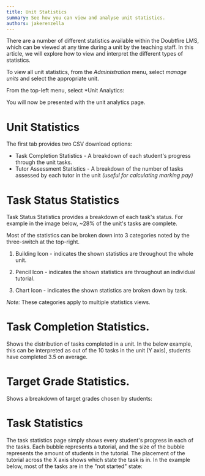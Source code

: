 ```yaml
---
title: Unit Statistics
summary: See how you can view and analyse unit statistics.
authors: jakerenzella
---
```


There are a number of different statistics available within the Doubtfire LMS, which can be viewed at any time during a
unit by the teaching staff. In this article, we will explore how to view and interpret the different types of
statistics.

To view all unit statistics, from the _Administration_ menu, select _manage units_ and select the appropriate unit.

<!-- TODO: <img alt="Select Unit" src="/images/articles/staff/unit-analytics/manage-units.png" style="width: 700px; display:block; margin: 0 auto;"></img> -->

From the top-left menu, select \*Unit Analytics:

<!-- TODO: <img alt="Unit Analytics" src="/images/articles/staff/assign-staff-to-tutorial/unit-analytics.png" style="width: 700px; display:block; margin: 0 auto;"></img> -->

You will now be presented with the unit analytics page.

# Unit Statistics

The first tab provides two CSV download options:

- Task Completion Statistics - A breakdown of each student's progress through the unit tasks.
- Tutor Assessment Statistics - A breakdown of the number of tasks assessed by each tutor in the unit _(useful for
  calculating marking pay)_

<!-- TODO: <img alt="Unit Statistics" src="/images/articles/staff/assign-staff-to-tutorial/unit-statistics.png" style="width: 700px; display:block; margin: 0 auto;"></img> -->

# Task Status Statistics

Task Status Statistics provides a breakdown of each task's status. For example in the image below, ~28% of the unit's
tasks are complete.

<!-- TODO: <img alt="Task Status" src="/images/articles/staff/assign-staff-to-tutorial/task-status.png" style="width: 700px; display:block; margin: 0 auto;"></img> -->

Most of the statistics can be broken down into 3 categories noted by the three-switch at the top-right.

1. Building Icon - indicates the shown statistics are throughout the whole unit.

2. Pencil Icon - indicates the shown statistics are throughout an individual tutorial.

   <!-- TODO: <img alt="tutorial stats" src="/images/articles/staff/assign-staff-to-tutorial/switch-view.png" style="width: 700px; display:block; margin: 0 auto;"></img> -->

3. Chart Icon - indicates the shown statistics are broken down by task.

  <!-- TODO: <img alt="Task Stats" src="/images/articles/staff/assign-staff-to-tutorial/switch-view-2.png" style="width: 700px; display:block; margin: 0 auto;"></img> -->

_Note:_ These categories apply to multiple statistics views.

# Task Completion Statistics.

Shows the distribution of tasks completed in a unit. In the below example, this can be interpreted as out of the 10
tasks in the unit (Y axis), students have completed 3.5 on average.

<!-- TODO: <img alt="task completion stats" src="/images/articles/staff/assign-staff-to-tutorial/task-completion.png" style="width: 700px; display:block; margin: 0 auto;"></img> -->

# Target Grade Statistics.

Shows a breakdown of target grades chosen by students:

<!-- TODO: <img alt="Target Grade Statistics" src="/images/articles/staff/assign-staff-to-tutorial/target-grade.png" style="width: 700px; display:block; margin: 0 auto;"></img> -->

# Task Statistics

The task statistics page simply shows every student's progress in each of the tasks. Each bubble represents a tutorial,
and the size of the bubble represents the amount of students in the tutorial. The placement of the tutorial across the X
axis shows which state the task is in. In the example below, most of the tasks are in the "not started" state:

<!-- TODO: <img alt="task stats" src="/images/articles/staff/assign-staff-to-tutorial/task-statistics.png" style="width: 700px; display:block; margin: 0 auto;"></img> -->
